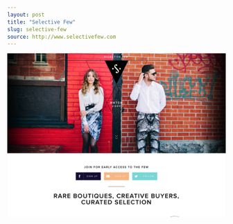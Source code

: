 ```yaml
---
layout: post
title: "Selective Few"
slug: selective-few
source: http://www.selectivefew.com
---
```


<img src="/assets/img/screenshots/selective-few.jpg">
